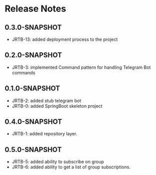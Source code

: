 # Release Notes

## 0.3.0-SNAPSHOT

*   JRTB-13: added deployment process to the project

## 0.2.0-SNAPSHOT

*   JRTB-3: implemented Command pattern for handling Telegram Bot commands

## 0.1.0-SNAPSHOT

*   JRTB-2: added stub telegram bot
*   JRTB-0: added SpringBoot skeleton project

## 0.4.0-SNAPSHOT

* JRTB-1: added repository layer.


## 0.5.0-SNAPSHOT

*   JRTB-5: added ability to subscribe on group
*   JRTB-6: added ability to get a list of group subscriptions.
